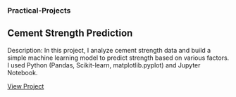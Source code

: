 ### Practical-Projects


## Cement Strength Prediction

Description: In this project, I analyze cement strength data and build a simple machine learning model to predict strength based on various factors. I used Python (Pandas, Scikit-learn, matplotlib.pyplot) and Jupyter Notebook.

[View Project](./cement_strength.ipynb)
